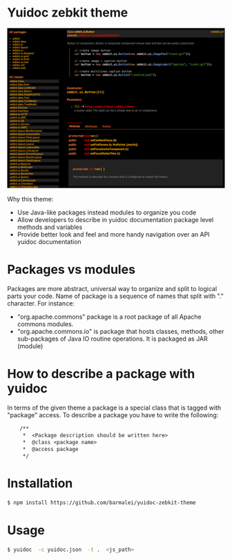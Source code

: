 # Yuidoc zebkit theme

![ScreenShot](/example.png)

Why this theme:
   * Use Java-like packages instead modules to organize you code 
   * Allow developers to describe in yuidoc documentation package level methods and variables   
   * Provide better look and feel and more handy navigation over an API yuidoc documentation
   

# Packages vs modules     

Packages are more abstract, universal way to organize and split to logical parts your code. Name of package is a sequence of names that split with "." character. For instance:
   * "org.apache.commons" package is a root package of all Apache commons modules. 
   * "org.apache.commons.io" is package that hosts classes, methods, other sub-packages of Java IO routine operations. It is packaged as JAR (module)  

# How to describe a package with yuidoc

In terms of the given theme a package is a special class that is tagged with "package" access. To describe a package you have to write the following:

```
    /**
     *  <Package description should be written here>  
     *  @class <package name>
     *  @access package 
     */

```


# Installation

```sh
$ npm install https://github.com/barmalei/yuidoc-zebkit-theme
```

# Usage

```sh
$ yuidoc  -c yuidoc.json  -t .  <js_path>
```
